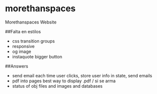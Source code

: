 # morethanspaces
Morethanspaces Website

##Falta en estilos
- css transition groups
- responsive
- og image
- instaquote bigger button

##Answers
- send email each time user clicks, store user info in state, send emails
- pdf into pages best way to display .pdf / si se arma
- status of obj files and images and databases
